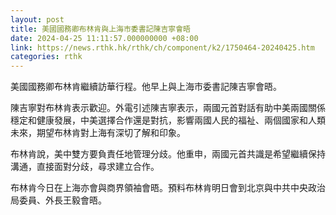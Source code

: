 ```yaml
---
layout: post
title: 美國國務卿布林肯與上海市委書記陳吉寧會晤
date: 2024-04-25 11:11:57.000000000 +08:00
link: https://news.rthk.hk/rthk/ch/component/k2/1750464-20240425.htm
categories: rthk
---
```


美國國務卿布林肯繼續訪華行程。他早上與上海市委書記陳吉寧會晤。

陳吉寧對布林肯表示歡迎。外電引述陳吉寧表示，兩國元首對話有助中美兩國關係穩定和健康發展，中美選擇合作還是對抗，影響兩國人民的福祉、兩個國家和人類未來，期望布林肯對上海有深切了解和印象。

布林肯說，美中雙方要負責任地管理分歧。他重申，兩國元首共識是希望繼續保持溝通，直接面對分歧，尋求建立合作。

布林肯今日在上海亦會與商界領袖會晤。預料布林肯明日會到北京與中共中央政治局委員、外長王毅會晤。
